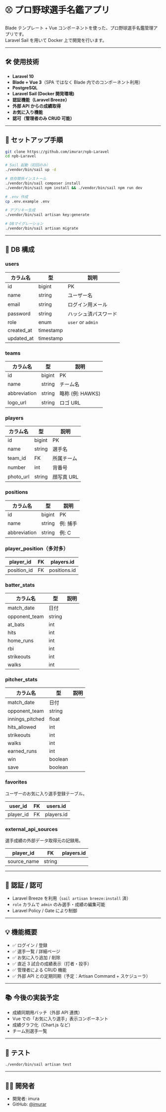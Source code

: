 # ⚾ プロ野球選手名鑑アプリ

Blade テンプレート + Vue コンポーネントを使った、プロ野球選手名鑑管理アプリです。  
Laravel Sail を用いて Docker 上で開発を行います。

---

## 🛠 使用技術

-   **Laravel 10**
-   **Blade + Vue 3**（SPA ではなく Blade 内でのコンポーネント利用）
-   **PostgreSQL**
-   **Laravel Sail (Docker 開発環境)**
-   **認証機能（Laravel Breeze）**
-   **外部 API からの成績取得**
-   **お気に入り機能**
-   **認可（管理者のみ CRUD 可能）**

---

## 🚀 セットアップ手順

```bash
git clone https://github.com/imurar/npb-Laravel
cd npb-Laravel

# Sail 起動（初回のみ）
./vendor/bin/sail up -d

# 依存関係インストール
./vendor/bin/sail composer install
./vendor/bin/sail npm install && ./vendor/bin/sail npm run dev

# .env 作成
cp .env.example .env

# アプリキー生成
./vendor/bin/sail artisan key:generate

# DBマイグレーション
./vendor/bin/sail artisan migrate
```

---

## 🧱 DB 構成

### users

| カラム名   | 型        | 説明                 |
| ---------- | --------- | -------------------- |
| id         | bigint    | PK                   |
| name       | string    | ユーザー名           |
| email      | string    | ログイン用メール     |
| password   | string    | ハッシュ済パスワード |
| role       | enum      | `user` or `admin`    |
| created_at | timestamp |                      |
| updated_at | timestamp |                      |

### teams

| カラム名     | 型     | 説明             |
| ------------ | ------ | ---------------- |
| id           | bigint | PK               |
| name         | string | チーム名         |
| abbreviation | string | 略称 (例: HAWKS) |
| logo_url     | string | ロゴ URL         |

### players

| カラム名  | 型     | 説明       |
| --------- | ------ | ---------- |
| id        | bigint | PK         |
| name      | string | 選手名     |
| team_id   | FK     | 所属チーム |
| number    | int    | 背番号     |
| photo_url | string | 顔写真 URL |

### positions

| カラム名     | 型     | 説明     |
| ------------ | ------ | -------- |
| id           | bigint | PK       |
| name         | string | 例: 捕手 |
| abbreviation | string | 例: C    |

### player_position（多対多）

| player_id   | FK  | players.id   |
| ----------- | --- | ------------ |
| position_id | FK  | positions.id |

### batter_stats

| カラム名      | 型     | 説明 |
| ------------- | ------ | ---- |
| match_date    | 日付   |      |
| opponent_team | string |      |
| at_bats       | int    |      |
| hits          | int    |      |
| home_runs     | int    |      |
| rbi           | int    |      |
| strikeouts    | int    |      |
| walks         | int    |      |

### pitcher_stats

| カラム名        | 型      | 説明 |
| --------------- | ------- | ---- |
| match_date      | 日付    |      |
| opponent_team   | string  |      |
| innings_pitched | float   |      |
| hits_allowed    | int     |      |
| strikeouts      | int     |      |
| walks           | int     |      |
| earned_runs     | int     |      |
| win             | boolean |      |
| save            | boolean |      |

### favorites

ユーザーのお気に入り選手登録テーブル。

| user_id   | FK  | users.id   |
| --------- | --- | ---------- |
| player_id | FK  | players.id |

### external_api_sources

選手成績の外部データ取得元の記録用。

| player_id   | FK     | players.id |
| ----------- | ------ | ---------- |
| source_name | string |            |

---

## 🔐 認証 / 認可

-   Laravel Breeze を利用（`sail artisan breeze:install` 済）
-   `role` カラムで `admin` のみ選手・成績の編集可能
-   Laravel Policy / Gate により制御

---

## 💡 機能概要

-   ✅ ログイン / 登録
-   ✅ 選手一覧 / 詳細ページ
-   ✅ お気に入り追加 / 削除
-   ✅ 直近 3 試合の成績表示（打者・投手）
-   ✅ 管理者による CRUD 機能
-   ✅ 外部 API との定期同期（予定：Artisan Command + スケジューラ）

---

## 📚 今後の実装予定

-   成績同期用バッチ（外部 API 連携）
-   Vue での「お気に入り選手」表示コンポーネント
-   成績グラフ化（Chart.js など）
-   チーム別選手一覧

---

## 🧪 テスト

```bash
./vendor/bin/sail artisan test
```

---

## 🧑‍💻 開発者

-   開発者: imura
-   GitHub: [@imurar](https://github.com/imurar)

